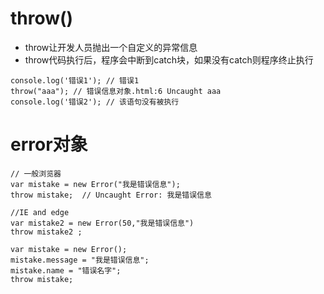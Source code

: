 # throw()
- throw让开发人员抛出一个自定义的异常信息
- throw代码执行后，程序会中断到catch块，如果没有catch则程序终止执行
```
console.log('错误1'); // 错误1
throw("aaa"); // 错误信息对象.html:6 Uncaught aaa
console.log('错误2'); // 该语句没有被执行
```
# error对象
```
// 一般浏览器
var mistake = new Error("我是错误信息");
throw mistake;  // Uncaught Error: 我是错误信息
```
```
//IE and edge
var mistake2 = new Error(50,"我是错误信息") 
throw mistake2 ;    
```
```
var mistake = new Error();
mistake.message = "我是错误信息";
mistake.name = "错误名字";
throw mistake;
```